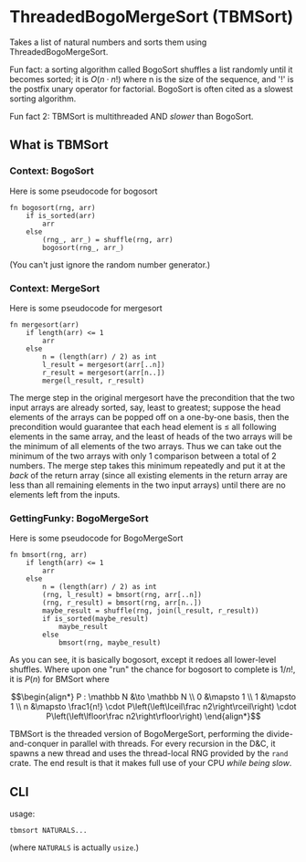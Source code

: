 # ThreadedBogoMergeSort (TBMSort)

Takes a list of natural numbers and sorts them using ThreadedBogoMergeSort.

Fun fact: a sorting algorithm called BogoSort shuffles a list randomly until it
becomes sorted; it is $O(n\cdot n!)$ where n is the size of the sequence,
and '!' is the postfix unary operator for factorial. BogoSort is often cited as
a slowest sorting algorithm.

Fun fact 2: TBMSort is multithreaded AND *slower* than BogoSort.

## What is TBMSort

### Context: BogoSort

Here is some pseudocode for bogosort

```
fn bogosort(rng, arr)
    if is_sorted(arr)
        arr
    else
        (rng_, arr_) = shuffle(rng, arr)
        bogosort(rng_, arr_)
```

(You can't just ignore the random number generator.)

### Context: MergeSort

Here is some pseudocode for mergesort

```
fn mergesort(arr)
    if length(arr) <= 1
        arr
    else
        n = (length(arr) / 2) as int
        l_result = mergesort(arr[..n])
        r_result = mergesort(arr[n..])
        merge(l_result, r_result)
```

The merge step in the original mergesort have the precondition that the two
input arrays are already sorted, say, least to greatest; suppose the head
elements of the arrays can be popped off on a one-by-one basis, then the
precondition would guarantee that each head element is $\le$ all following
elements in the same array, and the least of heads of the two arrays will be
the minimum of all elements of the two arrays. Thus we can take out the minimum
of the two arrays with only 1 comparison between a total of 2 numbers. The
merge step takes this minimum repeatedly and put it at the *back* of the return
array (since all existing elements in the return array are less than all
remaining elements in the two input arrays) until there are no elements left
from the inputs.

### GettingFunky: BogoMergeSort

Here is some pseudocode for BogoMergeSort

```
fn bmsort(rng, arr)
    if length(arr) <= 1
        arr
    else
        n = (length(arr) / 2) as int
        (rng, l_result) = bmsort(rng, arr[..n])
        (rng, r_result) = bmsort(rng, arr[n..])
        maybe_result = shuffle(rng, join(l_result, r_result))
        if is_sorted(maybe_result)
            maybe_result
        else
            bmsort(rng, maybe_result)
```

As you can see, it is basically bogosort, except it redoes all lower-level
shuffles. Where upon one "run" the chance for bogosort to complete is $1/n!$,
it is $P(n)$ for BMSort where
```math
\begin{align*}
    P : \mathbb N &\to \mathbb N \\
    0 &\mapsto 1 \\
    1 &\mapsto 1 \\
    n &\mapsto \frac1{n!}
        \cdot P\left(\left\lceil\frac n2\right\rceil\right)
        \cdot P\left(\left\lfloor\frac n2\right\rfloor\right)
\end{align*}
```

TBMSort is the threaded version of BogoMergeSort, performing the
divide-and-conquer in parallel with threads. For every recursion in the D&C, it
spawns a new thread and uses the thread-local RNG provided by the `rand` crate.
The end result is that it makes full use of your CPU *while being slow*.

## CLI

usage:

```
tbmsort NATURALS...
```

(where `NATURALS` is actually `usize`.)
